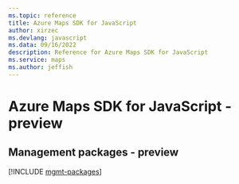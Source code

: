 ```yaml
---
ms.topic: reference
title: Azure Maps SDK for JavaScript
author: xirzec
ms.devlang: javascript
ms.data: 09/16/2022
description: Reference for Azure Maps SDK for JavaScript
ms.service: maps
ms.author: jeffish
---
```

# Azure Maps SDK for JavaScript - preview

## Management packages - preview
[!INCLUDE [mgmt-packages](maps-mgmt-index.md)]
